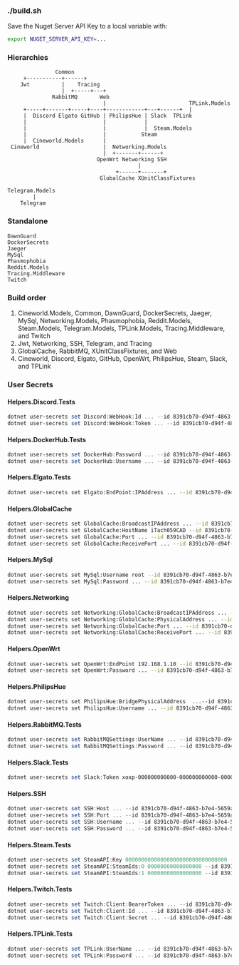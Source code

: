 ### ./build.sh ###
Save the Nuget Server API Key to a local variable with:
```bash
export NUGET_SERVER_API_KEY=...
```
### Hierarchies
```
               Common
     +-----------+------+
    Jwt          |    Tracing
                 |  +-----+---+
              RabbitMQ       Web
                              |                          TPLink.Models
     +-----+-------+-----+----+------------+---+------+  |
     |  Discord Elgato GitHub | PhilipsHue | Slack  TPLink
     |                        |            |
     |                        |            |  Steam.Models
     |                        |           Steam
     |  Cineworld.Models      |
 Cineworld                    |  Networking.Models
                              |  +-------+------+
                            OpenWrt Networking SSH
                                         |
                                  +------+-------+
                             GlobalCache XUnitClassFixtures

Telegram.Models
        |
    Telegram
```
### Standalone
```
DawnGuard
DockerSecrets
Jaeger
MySql
Phasmophobia
Reddit.Models
Tracing.Middleware
Twitch
```
### Build order
1. Cineworld.Models, Common, DawnGuard, DockerSecrets, Jaeger, MySql, Networking.Models, Phasmophobia, Reddit.Models, Steam.Models, Telegram.Models, TPLink.Models, Tracing.Middleware, and Twitch
1. Jwt, Networking, SSH, Telegram, and Tracing
1. GlobalCache, RabbitMQ, XUnitClassFixtures, and Web
1. Cineworld, Discord, Elgato, GitHub, OpenWrt, PhilipsHue, Steam, Slack, and TPLink
### User Secrets
#### Helpers.Discord.Tests
```powershell
dotnet user-secrets set Discord:WebHook:Id ... --id 8391cb70-d94f-4863-b7e4-5659af167bc6
dotnet user-secrets set Discord:WebHook:Token ... --id 8391cb70-d94f-4863-b7e4-5659af167bc6
```
#### Helpers.DockerHub.Tests
```powershell
dotnet user-secrets set DockerHub:Password ... --id 8391cb70-d94f-4863-b7e4-5659af167bc6
dotnet user-secrets set DockerHub:Username ... --id 8391cb70-d94f-4863-b7e4-5659af167bc6
```
#### Helpers.Elgato.Tests
```bash
dotnet user-secrets set Elgato:EndPoint:IPAddress ... --id 8391cb70-d94f-4863-b7e4-5659af167bc6
```
#### Helpers.GlobalCache
```bash
dotnet user-secrets set GlobalCache:BroadcastIPAddress ... --id 8391cb70-d94f-4863-b7e4-5659af167bc6
dotnet user-secrets set GlobalCache:HostName iTach059CAD --id 8391cb70-d94f-4863-b7e4-5659af167bc6
dotnet user-secrets set GlobalCache:Port ... --id 8391cb70-d94f-4863-b7e4-5659af167bc6
dotnet user-secrets set GlobalCache:ReceivePort ... --id 8391cb70-d94f-4863-b7e4-5659af167bc6
```
#### Helpers.MySql
```bash
dotnet user-secrets set MySql:Username root --id 8391cb70-d94f-4863-b7e4-5659af167bc6
dotnet user-secrets set MySql:Password ... --id 8391cb70-d94f-4863-b7e4-5659af167bc6
```
#### Helpers.Networking
```bash
dotnet user-secrets set Networking:GlobalCache:BroadcastIPAddress ... --id 8391cb70-d94f-4863-b7e4-5659af167bc6
dotnet user-secrets set Networking:GlobalCache:PhysicalAddress ... --id 8391cb70-d94f-4863-b7e4-5659af167bc6
dotnet user-secrets set Networking:GlobalCache:Port ... --id 8391cb70-d94f-4863-b7e4-5659af167bc6
dotnet user-secrets set Networking:GlobalCache:ReceivePort ... --id 8391cb70-d94f-4863-b7e4-5659af167bc6
```
#### Helpers.OpenWrt
```bash
dotnet user-secrets set OpenWrt:EndPoint 192.168.1.10 --id 8391cb70-d94f-4863-b7e4-5659af167bc6
dotnet user-secrets set OpenWrt:Password ... --id 8391cb70-d94f-4863-b7e4-5659af167bc6
```
#### Helpers.PhilipsHue
```bash
dotnet user-secrets set PhilipsHue:BridgePhysicalAddress  ...--id 8391cb70-d94f-4863-b7e4-5659af167bc6
dotnet user-secrets set PhilipsHue:Username ... --id 8391cb70-d94f-4863-b7e4-5659af167bc6
```
#### Helpers.RabbitMQ.Tests
```powershell
dotnet user-secrets set RabbitMQSettings:UserName ... --id 8391cb70-d94f-4863-b7e4-5659af167bc6
dotnet user-secrets set RabbitMQSettings:Password ... --id 8391cb70-d94f-4863-b7e4-5659af167bc6
```
#### Helpers.Slack.Tests
```powershell
dotnet user-secrets set Slack:Token xoxp-000000000000-000000000000-000000000000-00000000000000000000000000000000 --id 8391cb70-d94f-4863-b7e4-5659af167bc6
```
#### Helpers.SSH
```powershell
dotnet user-secrets set SSH:Host ... --id 8391cb70-d94f-4863-b7e4-5659af167bc6
dotnet user-secrets set SSH:Port ... --id 8391cb70-d94f-4863-b7e4-5659af167bc6
dotnet user-secrets set SSH:Username ... --id 8391cb70-d94f-4863-b7e4-5659af167bc6
dotnet user-secrets set SSH:Password ... --id 8391cb70-d94f-4863-b7e4-5659af167bc6
```
#### Helpers.Steam.Tests
```powershell
dotnet user-secrets set SteamAPI:Key 00000000000000000000000000000000 --id 8391cb70-d94f-4863-b7e4-5659af167bc6
dotnet user-secrets set SteamAPI:SteamIds:0 00000000000000000 --id 8391cb70-d94f-4863-b7e4-5659af167bc6
dotnet user-secrets set SteamAPI:SteamIds:1 00000000000000000 --id 8391cb70-d94f-4863-b7e4-5659af167bc6
```
#### Helpers.Twitch.Tests
```powershell
dotnet user-secrets set Twitch:Client:BearerToken ... --id 8391cb70-d94f-4863-b7e4-5659af167bc6
dotnet user-secrets set Twitch:Client:Id ... --id 8391cb70-d94f-4863-b7e4-5659af167bc6
dotnet user-secrets set Twitch:Client:Secret ... --id 8391cb70-d94f-4863-b7e4-5659af167bc6
```
#### Helpers.TPLink.Tests
```powershell
dotnet user-secrets set TPLink:UserName ... --id 8391cb70-d94f-4863-b7e4-5659af167bc6
dotnet user-secrets set TPLink:Password ... --id 8391cb70-d94f-4863-b7e4-5659af167bc6
```
